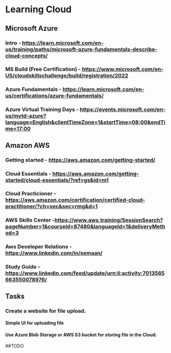# Learning Cloud

## Microsoft Azure
### Intro - https://learn.microsoft.com/en-us/training/paths/microsoft-azure-fundamentals-describe-cloud-concepts/
### MS Build (Free Certification) - https://www.microsoft.com/en-US/cloudskillschallenge/build/registration/2022
### Azure Fundamentals - https://learn.microsoft.com/en-us/certifications/azure-fundamentals/ 
### Azure Virtual Training Days - https://events.microsoft.com/en-us/mvtd-azure?language=English&clientTimeZone=1&startTime=08:00&endTime=17:00

## Amazon AWS
### Getting started - https://aws.amazon.com/getting-started/
### Cloud Essentials - https://aws.amazon.com/getting-started/cloud-essentials/?ref=gs&id=m1
### Cloud Practicioner - https://aws.amazon.com/certification/certified-cloud-practitioner/?ch=sec&sec=rmg&d=1
### AWS Skills Center -https://www.aws.training/SessionSearch?pageNumber=1&courseId=87480&languageId=1&deliveryMethod=3
### Aws Developer Relations - https://www.linkedin.com/in/semaan/
### Study Guide - https://www.linkedin.com/feed/update/urn:li:activity:7013565663550078976/

## Tasks
### Create a website for file upload.
#### Simple UI for uploading file
#### Use Azure Blob Storage or AWS S3 bucket for storing file in the Cloud.


##TODO
